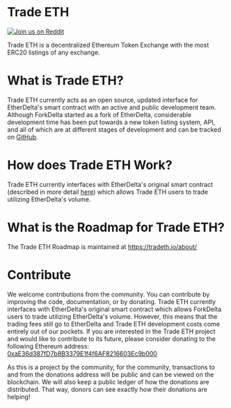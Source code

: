 # Trade ETH
[![Join us on Reddit](https://img.shields.io/badge/reddit-tradeeth-red.svg)](https://www.reddit.com/r/TradeETH/)

Trade ETH is a decentralized Ethereum Token Exchange with the most ERC20 listings of any exchange.


# What is Trade ETH?
Trade ETH currently acts as an open source, updated interface for EtherDelta's smart contract with an active and public development team. Although ForkDelta started as a fork of EtherDelta, considerable development time has been put towards a new token listing system, API, and all of which are at different stages of development and can be tracked on [GitHub](https://github.com/TradeETH/). 


# How does Trade ETH Work?
Trade ETH currently interfaces with EtherDelta's original smart contract (described in more detail [here](https://www.reddit.com/r/EtherDelta/comments/6kdiyl/smart_contract_overview/)) which allows Trade ETH users to trade utilizing EtherDelta's volume.


# What is the Roadmap for Trade ETH?
The Trade ETH Roadmap is maintained at https://tradeth.io/about/


# Contribute
We welcome contributions from the community. You can contribute by improving the code, documentation, or by donating. 
Trade ETH currently interfaces with EtherDelta's original smart contract which allows ForkDelta users to trade utilizing EtherDelta's volume. However, this means that the trading fees still go to EtherDelta and Trade ETH development costs come entirely out of our pockets. If you are interested in the Trade ETH project and would like to contribute to its future, please consider donating to the following Ethereum address: <a href="https://etherscan.io/address/0xaE36d387fD7b8B3379E1f4f6AF8216603Ec9b000">0xaE36d387fD7b8B3379E1f4f6AF8216603Ec9b000</a>

As this is a project by the community, for the community, transactions to and from the donations address will be public and can be viewed on the blockchain. We will also keep a public ledger of how the donations are distributed. That way, donors can see exactly how their donations are helping!
